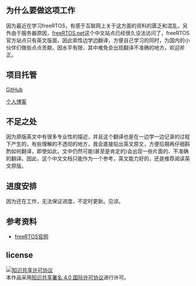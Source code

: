 ## 为什么要做这项工作
因为最近在学习freeRTOS，有感于互联网上关于这方面的资料的匮乏和混乱，另外由于服务器原因，[freeRTOS.net]()这个中文站点已经很久没法访问了，freeRTOS官方站点只有英文版面，因此索性边学边翻译，方便自己学习的同时，为国内的小伙伴们做些点点贡献。因水平有限，其中难免会出现翻译不准确的地方，欢迎斧正。

## 项目托管
[GitHub](https://github.com/tangguocheng/freeRTOS_Document)

[个人博客](http://www.xn--4gqa63c686ta68iba.ren/)

## 不足之处
因为原版英文中有很多专业性的描述，并且这个翻译也是在一边学一边记录的过程下产生的，有些理解的不透彻的地方，我会直接贴出英文原文，方便后期再仔细斟酌如何翻译，即使如此，文中仍然可能(甚至是肯定的)会出现一些片面的、不准确的翻译。因此，这个中文文档只能作为一个参考，英文能力好的，还是推荐阅读英文原版。

## 进度安排
因为还在工作，无法保证进度，不定时更新。见谅。

## 参考资料
- [freeRTOS官网](wwww.freertos.org)

## license
<a rel="license" href="http://creativecommons.org/licenses/by/4.0/"><img alt="知识共享许可协议" style="border-width:0" src="https://i.creativecommons.org/l/by/4.0/80x15.png" /></a><br />本作品采用<a rel="license" href="http://creativecommons.org/licenses/by/4.0/">知识共享署名 4.0 国际许可协议</a>进行许可。

